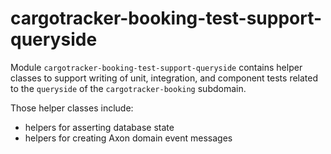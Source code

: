 # cargotracker-booking-test-support-queryside

Module `cargotracker-booking-test-support-queryside` contains helper classes to support writing of unit, integration, and component tests related to the `queryside` of the `cargotracker-booking`
subdomain.

Those helper classes include:
- helpers for asserting database state
- helpers for creating Axon domain event messages
